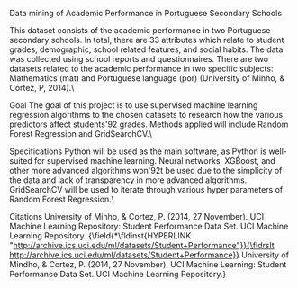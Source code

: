 Data mining of Academic Performance in Portuguese Secondary Schools

This dataset consists of the academic performance in two Portuguese secondary schools. In total, there are 33 attributes which relate to student grades, demographic, school related features, and social habits. The data was collected using school reports and questionnaires. There are two datasets related to the academic performance in two specific subjects: Mathematics (mat) and Portuguese language (por) (University of Minho, & Cortez, P, 2014).\

Goal
The goal of this project is to use supervised machine learning regression algorithms to the chosen datasets to research how the various predictors affect students\'92 grades. Methods applied will include Random Forest Regression and GridSearchCV.\

Specifications
Python will be used as the main software, as Python is well-suited for supervised machine learning. Neural networks, XGBoost, and other more advanced algorithms won\'92t be used due to the simplicity of the data and lack of transparency in more advanced algorithms. GridSearchCV will be used to iterate through various hyper parameters of Random Forest Regression.\

Citations
University of Minho, & Cortez, P. (2014, 27 November). UCI Machine Learning Repository: Student Performance Data Set. UCI Machine Learning Repository. {\field{\*\fldinst{HYPERLINK "http://archive.ics.uci.edu/ml/datasets/Student+Performance"}}{\fldrslt http://archive.ics.uci.edu/ml/datasets/Student+Performance}} University of Mindho, & Cortez, P. (2014, 27 November). UCI Machine Learning: Student Performance Data Set. UCI Machine Learning Repository.}
